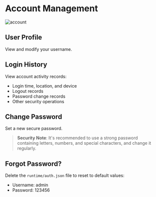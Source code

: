 # Account Management

![account](/account.png)

## User Profile

View and modify your username.

## Login History

View account activity records:

- Login time, location, and device
- Logout records
- Password change records
- Other security operations

## Change Password

Set a new secure password.

> **Security Note**: It's recommended to use a strong password containing letters, numbers, and special characters, and change it regularly.

## Forgot Password?

Delete the `runtime/auth.json` file to reset to default values:

- Username: admin
- Password: 123456

